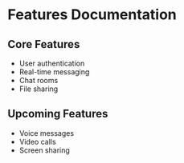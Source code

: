 # Features Documentation

## Core Features
- User authentication
- Real-time messaging
- Chat rooms
- File sharing

## Upcoming Features
- Voice messages
- Video calls
- Screen sharing
